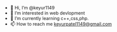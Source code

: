 - 👋 Hi, I’m @keyur1149
- 👀 I’m interested in web devlopment
- 🌱 I’m currently learning c++,css,php.
- 📫 How to reach me keyurpatel1149@gmail.com

<!---
keyur1149/keyur1149 is a ✨ special ✨ repository because its `README.md` (this file) appears on your GitHub profile.
You can click the Preview link to take a look at your changes.
--->
